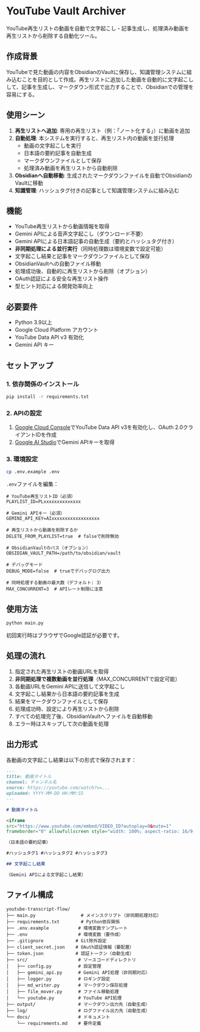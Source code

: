 # YouTube Vault Archiver

YouTube再生リストの動画を自動で文字起こし・記事生成し、処理済み動画を再生リストから削除する自動化ツール。
## 作成背景

YouTubeで見た動画の内容をObsidianのVaultに保存し、知識管理システムに組み込むことを目的として作成。再生リストに追加した動画を自動的に文字起こしして、記事を生成し、マークダウン形式で出力することで、Obsidianでの管理を容易にする。

## 使用シーン

1. **再生リストへ追加**: 専用の再生リスト（例：「ノート化する」）に動画を追加
2. **自動処理**: 本システムを実行すると、再生リスト内の動画を並行処理
   - 動画の文字起こしを実行
   - 日本語の要約記事を自動生成
   - マークダウンファイルとして保存
   - 処理済み動画を再生リストから自動削除
3. **Obsidianへ自動移動**: 生成されたマークダウンファイルを自動でObsidianのVaultに移動
4. **知識管理**: ハッシュタグ付きの記事として知識管理システムに組み込む

## 機能

- YouTube再生リストから動画情報を取得
- Gemini APIによる音声文字起こし（ダウンロード不要）
- Gemini APIによる日本語記事の自動生成（要約とハッシュタグ付き）
- **非同期処理による並行実行**（同時処理数は環境変数で設定可能）
- 文字起こし結果と記事をマークダウンファイルとして保存
- ObsidianVaultへの自動ファイル移動
- 処理成功後、自動的に再生リストから削除（オプション）
- OAuth認証による安全な再生リスト操作
- 型ヒント対応による開発効率向上

## 必要要件

- Python 3.9以上
- Google Cloud Platform アカウント
- YouTube Data API v3 有効化
- Gemini API キー

## セットアップ

### 1. 依存関係のインストール

```bash
pip install -r requirements.txt
```

### 2. APIの設定

1. [Google Cloud Console](https://console.cloud.google.com/)でYouTube Data API v3を有効化し、OAuth 2.0クライアントIDを作成
2. [Google AI Studio](https://aistudio.google.com/)でGemini APIキーを取得

### 3. 環境設定

```bash
cp .env.example .env
```

`.env`ファイルを編集：

```env
# YouTube再生リストID（必須）
PLAYLIST_ID=PLxxxxxxxxxxxxxx

# Gemini APIキー（必須）
GEMINI_API_KEY=AIxxxxxxxxxxxxxxxxxx

# 再生リストから動画を削除するか
DELETE_FROM_PLAYLIST=true  # falseで削除無効

# ObsidianVaultのパス（オプション）
OBSIDIAN_VAULT_PATH=/path/to/obsidian/vault

# デバッグモード
DEBUG_MODE=false  # trueでデバッグログ出力

# 同時処理する動画の最大数（デフォルト: 3）
MAX_CONCURRENT=3  # APIレート制限に注意
```

## 使用方法

```bash
python main.py
```

初回実行時はブラウザでGoogle認証が必要です。

## 処理の流れ

1. 指定された再生リストの動画URLを取得
2. **非同期処理で複数動画を並行処理**（MAX_CONCURRENTで設定可能）
3. 各動画URLをGemini APIに送信して文字起こし
4. 文字起こし結果から日本語の要約記事を生成
5. 結果をマークダウンファイルとして保存
6. 処理成功時、設定により再生リストから削除
7. すべての処理完了後、ObsidianVaultへファイルを自動移動
8. エラー時はスキップして次の動画を処理

## 出力形式

各動画の文字起こし結果は以下の形式で保存されます：

```markdown
---
title: 動画タイトル
channel: チャンネル名
source: https://youtube.com/watch?v=...
uploaded: YYYY-MM-DD HH:MM:SS
---

# 動画タイトル

<iframe 
src="https://www.youtube.com/embed/VIDEO_ID?autoplay=0&mute=1" 
frameborder="0" allowfullscreen style="width: 100%; aspect-ratio: 16/9;"></iframe>

（日本語の要約記事）

#ハッシュタグ1 #ハッシュタグ2 #ハッシュタグ3

## 文字起こし結果

（Gemini APIによる文字起こし結果）
```

## ファイル構成

```
youtube-transcript-flow/
├── main.py                 # メインスクリプト（非同期処理対応）
├── requirements.txt        # Python依存関係
├── .env.example           # 環境変数テンプレート
├── .env                   # 環境変数（要作成）
├── .gitignore            # Git除外設定
├── client_secret.json    # OAuth認証情報（要配置）
├── token.json            # 認証トークン（自動生成）
├── src/                   # ソースコードディレクトリ
│   ├── config.py          # 設定管理
│   ├── gemini_api.py      # Gemini API処理（非同期対応）
│   ├── logger.py          # ロギング設定
│   ├── md_writer.py       # マークダウン保存処理
│   ├── file_mover.py      # ファイル移動処理
│   └── youtube.py         # YouTube API処理
├── output/                # マークダウン出力先（自動生成）
├── log/                   # ログファイル出力先（自動生成）
└── docs/                  # ドキュメント
    └── requirements.md    # 要件定義
```